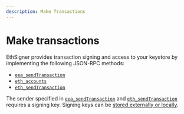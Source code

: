 ```yaml
---
description: Make Transactions
---
```


# Make transactions

EthSigner provides transaction signing and access to your keystore by implementing the following
JSON-RPC methods:

* [`eea_sendTransaction`](../../Reference/API-Methods.md#eea_sendtransaction)
* [`eth_accounts`](../../Reference/API-Methods.md#eth_accounts)
* [`eth_sendTransaction`](../../Reference/API-Methods.md#eth_sendtransaction)

The sender specified in [`eea_sendTransaction`](../../Reference/API-Methods.md#eea_sendtransaction)
and [`eth_sendTransaction`](../../Reference/API-Methods.md#eth_sendtransaction)
requires a signing key. Signing keys can be [stored externally or locally](../../Concepts/Overview.md).